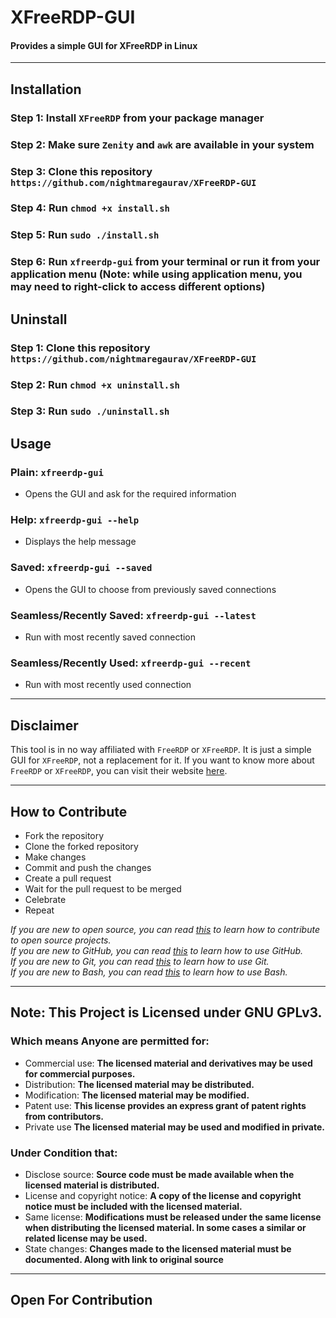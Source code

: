 # XFreeRDP-GUI
#### Provides a simple GUI for XFreeRDP in Linux

---

## Installation
### Step 1: Install `XFreeRDP` from your package manager
### Step 2: Make sure `Zenity` and `awk` are available in your system
### Step 3: Clone this repository `https://github.com/nightmaregaurav/XFreeRDP-GUI`
### Step 4: Run `chmod +x install.sh`
### Step 5: Run `sudo ./install.sh`
### Step 6: Run `xfreerdp-gui` from your terminal or run it from your application menu (Note: while using application menu, you may need to right-click to access different options)

## Uninstall
### Step 1: Clone this repository `https://github.com/nightmaregaurav/XFreeRDP-GUI`
### Step 2: Run `chmod +x uninstall.sh`
### Step 3: Run `sudo ./uninstall.sh`

## Usage
### Plain: `xfreerdp-gui`
- Opens the GUI and ask for the required information
### Help: `xfreerdp-gui --help`
- Displays the help message
### Saved: `xfreerdp-gui --saved`
- Opens the GUI to choose from previously saved connections
### Seamless/Recently Saved: `xfreerdp-gui --latest`
- Run with most recently saved connection
### Seamless/Recently Used: `xfreerdp-gui --recent`
- Run with most recently used connection
---

## Disclaimer
This tool is in no way affiliated with `FreeRDP` or `XFreeRDP`. It is just a simple GUI for `XFreeRDP`, not a replacement for it. If you want to know more about `FreeRDP` or `XFreeRDP`, you can visit their website [here](https://www.freerdp.com/).

---

## How to Contribute
* Fork the repository
* Clone the forked repository
* Make changes
* Commit and push the changes
* Create a pull request
* Wait for the pull request to be merged
* Celebrate
* Repeat

*If you are new to open source, you can read [this](https://opensource.guide/how-to-contribute/) to learn how to contribute to open source projects.*<br>
*If you are new to GitHub, you can read [this](https://guides.github.com/activities/hello-world/) to learn how to use GitHub.*<br>
*If you are new to Git, you can read [this](https://www.atlassian.com/git/tutorials/learn-git-with-bitbucket-cloud) to learn how to use Git.*<br>
*If you are new to Bash, you can read [this](https://www.tutorialspoint.com/unix/shell_scripting.htm) to learn how to use Bash.*

---

## Note: This Project is Licensed under GNU GPLv3.

### Which means Anyone are permitted for:
- Commercial use: **The licensed material and derivatives may be used for commercial purposes.**
- Distribution: **The licensed material may be distributed.**
- Modification: **The licensed material may be modified.**
- Patent use: **This license provides an express grant of patent rights from contributors.**
- Private use **The licensed material may be used and modified in private.**

### Under Condition that:
- Disclose source: **Source code must be made available when the licensed material is distributed.**
- License and copyright notice: **A copy of the license and copyright notice must be included with the licensed material.**
- Same license: **Modifications must be released under the same license when distributing the licensed material. In some cases a similar or related license may be used.**
- State changes: **Changes made to the licensed material must be documented. Along with link to original source**

---
Open For Contribution
---
